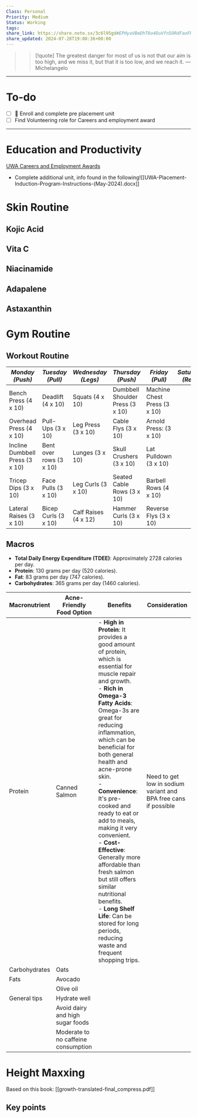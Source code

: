 ```yaml
---
Class: Personal
Priority: Medium
Status: Working
tags: 
share_link: https://share.note.sx/3c6l95gd#EPHyaVBeDhT6o4OuVfn5ORdFaoFRfA7Fu+KrAGCwwRA
share_updated: 2024-07-28T19:08:36+08:00
---
```

> > [!quote] The greatest danger for most of us is not that our aim is too high, and we miss it, but that it is too low, and we reach it.
> — Michelangelo

---
# To-do
- [ ] 🔽 Enroll and complete pre placement unit
- [ ] Find Volunteering role for Careers and employment award
---
# Education and Productivity
[UWA Careers and Employment Awards](https://unihub.uwa.edu.au/s/careers-and-employability/workflows/detail/24)
- Complete additional unit, info found in the following![[UWA-Placement-Induction-Program-Instructions-(May-2024).docx]]

# Skin Routine
## Kojic Acid
## Vita C
## Niacinamide
## Adapalene
## Astaxanthin

# Gym Routine
## Workout Routine
| *Monday (Push)*                 | *Tuesday (Pull)*         | *Wednesday (Legs)*   | *Thursday (Push)*                | *Friday (Pull)*              | *Saturday (Rest)* | *Sunday (Legs)*                 |
| ------------------------------- | ------------------------ | -------------------- | -------------------------------- | ---------------------------- | ----------------- | ------------------------------- |
| Bench Press (4 x 10)            | Deadlift (4 x 10)        | Squats (4 x 10)      | Dumbbell Shoulder Press (3 x 10) | Machine Chest Press (3 x 10) |                   | Deadlifts (lighter) (3 x 10)    |
| Overhead Press (4 x 10)         | Pull-Ups (3 x 10)        | Leg Press (3 x 10)   | Cable Flys (3 x 10)              | Arnold Press: (3 x 10)       |                   | Front Squats (3 x 10)           |
| Incline Dumbbell Press (3 x 10) | Bent over rows  (3 x 10) | Lunges (3 x 10)      | Skull Crushers (3 x 10)          | Lat Pulldown (3 x 10)        |                   | Stiff-Legged Deadlifts (3 x 10) |
| Tricep Dips (3 x 10)            | Face Pulls (3 x 10)      | Leg Curls (3 x 10)   | Seated Cable Rows (3 x 10)       | Barbell Rows (4 x 10)        |                   | Leg Extensions (3 x 10)         |
| Lateral Raises (3 x 10)         | Bicep Curls (3 x 10)     | Calf Raises (4 x 12) | Hammer Curls (3 x 10)            | Reverse Flys (3 x 10)        |                   | Calf Raises (3 x 15)            |
## Macros
- **Total Daily Energy Expenditure (TDEE)**: Approximately 2728 calories per day.
- **Protein**: 130 grams per day (520 calories).
- **Fat**: 83 grams per day (747 calories).
- **Carbohydrates**: 365 grams per day (1460 calories).

| Macronutrient | Acne-Friendly Food Option           | Benefits                                                                                                                                                                                                                                                                                                                                                                                                                                                                                                                                                                                            | Consideration                                                   |
| ------------- | ----------------------------------- | --------------------------------------------------------------------------------------------------------------------------------------------------------------------------------------------------------------------------------------------------------------------------------------------------------------------------------------------------------------------------------------------------------------------------------------------------------------------------------------------------------------------------------------------------------------------------------------------------- | --------------------------------------------------------------- |
| Protein       | Canned Salmon                       | - **High in Protein**: It provides a good amount of protein, which is essential for muscle repair and growth.<br>- **Rich in Omega-3 Fatty Acids**: Omega-3s are great for reducing inflammation, which can be beneficial for both general health and acne-prone skin.<br>- **Convenience**: It's pre-cooked and ready to eat or add to meals, making it very convenient.<br>- **Cost-Effective**: Generally more affordable than fresh salmon but still offers similar nutritional benefits.<br>- **Long Shelf Life**: Can be stored for long periods, reducing waste and frequent shopping trips. | Need to get low in sodium variant and BPA free cans if possible |
| Carbohydrates | Oats                                |                                                                                                                                                                                                                                                                                                                                                                                                                                                                                                                                                                                                     |                                                                 |
| Fats          | Avocado                             |                                                                                                                                                                                                                                                                                                                                                                                                                                                                                                                                                                                                     |                                                                 |
|               | Olive oil                           |                                                                                                                                                                                                                                                                                                                                                                                                                                                                                                                                                                                                     |                                                                 |
| General tips  | Hydrate well                        |                                                                                                                                                                                                                                                                                                                                                                                                                                                                                                                                                                                                     |                                                                 |
|               | Avoid dairy and high sugar foods    |                                                                                                                                                                                                                                                                                                                                                                                                                                                                                                                                                                                                     |                                                                 |
|               | Moderate to no caffeine consumption |                                                                                                                                                                                                                                                                                                                                                                                                                                                                                                                                                                                                     |                                                                 |



# Height Maxxing
Based on this book: [[growth-translated-final_compress.pdf]]
## Key points



